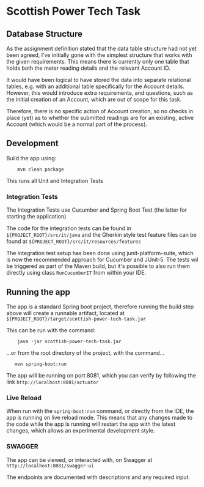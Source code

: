 # Scottish Power Tech Task

## Database Structure

As the assignment definition stated that the data table structure had not yet been agreed, I've initially gone with the simplest
structure that works with the given requirements. This means there is currently only one table that holds both the meter reading 
details and the relevant Account ID.

It would have been logical to have stored the data into separate relational tables, e.g. with an additional table specifically 
for the Account details. However, this would introduce extra requirements, and questions, such as the initial creation of an 
Account, which are out of scope for this task.

Therefore, there is no specific action of Account creation, so no checks in place (yet) as to whether the submitted readings 
are for an existing, active Account (which would be a normal part of the process).

## Development

Build the app using:

```code
    mvn clean package
```

This runs all Unit and Integration Tests

### Integration Tests

The Integration Tests use Cucumber and Spring Boot Test (the latter for starting the application)

The code for the integration tests can be found in `${PROJECT_ROOT}/src/it/java` and the Gherkin style test feature
files can be found at `${PROJECT_ROOT}/src/it/resources/features`

The integration test setup has been done using junit-platform-suite, which is now the recommended approach for Cucumber and JUnit-5. 
The tests wil be triggered as part of the Maven build, but it's possible to also run them directly using class `RunCucumberIT` from 
within your IDE.

## Running the app

The app is a standard Spring boot project, therefore running the build step above will create a runnable artifact, located at 
`${PROJECT_ROOT}/target/scottish-power-tech-task.jar`

This can be run with the command:
```
    java -jar scottish-power-tech-task.jar
```

...or from the root directory of the project, with the command...

```
   mvn spring-boot:run
```

The app will be running on port 8081, which you can verify by following the link `http://localhost:8081/actuator`

### Live Reload

When run with the `spring-boot:run` command, or directly from the IDE, the app is running on live reload mode.
This means that any changes made to the code while the app is running will restart the app with the latest changes, which
allows an experimental development style.

### SWAGGER

The app can be viewed, or interacted with, on Swagger at `http://localhost:8081/swagger-ui`

The endpoints are documented with descriptions and any required input.